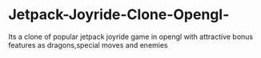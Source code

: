 # Jetpack-Joyride-Clone-Opengl-
Its a clone of popular jetpack joyride game in opengl with attractive bonus features as dragons,special moves and enemies
